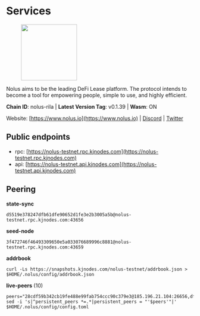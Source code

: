 # Services

<figure><img src="https://raw.githubusercontent.com/kj89/testnet_manuals/main/pingpub/logos/nolus.png" width="150" alt=""><figcaption></figcaption></figure>

Nolus aims to be the leading DeFi Lease platform. The protocol  intends to become a tool for empowering people, simple to use, and highly efficient.

**Chain ID**: nolus-rila | **Latest Version Tag**: v0.1.39 | **Wasm**: ON

Website: [https://www.nolus.io](https://www.nolus.io) | [Discord](https://discord.gg/nolus-protocol) | [Twitter](https://twitter.com/NolusProtocol)


## Public endpoints

* rpc: [https://nolus-testnet.rpc.kjnodes.com](https://nolus-testnet.rpc.kjnodes.com)
* api: [https://nolus-testnet.api.kjnodes.com](https://nolus-testnet.api.kjnodes.com)

## Peering

**state-sync**

```
d5519e378247dfb61dfe90652d1fe3e2b3005a5b@nolus-testnet.rpc.kjnodes.com:43656
```

**seed-node**

```
3f472746f46493309650e5a033076689996c8881@nolus-testnet.rpc.kjnodes.com:43659
```

**addrbook**
```
curl -Ls https://snapshots.kjnodes.com/nolus-testnet/addrbook.json > $HOME/.nolus/config/addrbook.json
```

**live-peers** (10)
```
peers="28cdf59b342cb19fe488e99fab754ccc90c379e3@185.196.21.104:26656,df5523a9d35328716337343cbeea3063cd4fa9b3@65.108.206.118:61256,e08055aae540efed02e736ec79621f293fe92ae9@65.109.92.240:1176,d5519e378247dfb61dfe90652d1fe3e2b3005a5b@65.109.68.190:43656,3c4f8aa4bf226c331b32d93f51f089e47e753279@194.163.155.84:36656,fcb82df30d2056c3af024fb389e173d683fe8229@65.108.105.48:19756,95ab3d7bd1c4700f3d7617c3672c65ad66009a7b@38.242.222.59:26656,47ea071316ac1b157ac01c297f6c3d618d7d7c3b@213.136.68.150:26656,30e5fbf8fa448a73f780f881a0e81d3f6abb4b8f@138.68.66.69:26656,236a2626ad46bb671b200883b6105350310372ef@135.181.81.65:37656"
sed -i 's|^persistent_peers *=.*|persistent_peers = "'$peers'"|' $HOME/.nolus/config/config.toml
```
